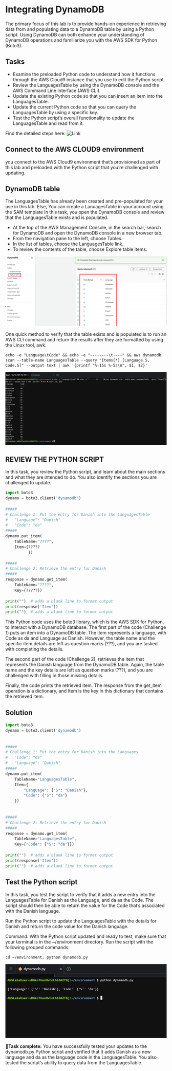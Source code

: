 # Integrating DynamoDB
The primary focus of this lab is to provide hands-on experience in retrieving data from and populating data to a DynamoDB table by using a Python script. Using DynamoDB can both enhance your understanding of DynamoDB operations and familiarize you with the AWS SDK for Python (Boto3).
## Tasks
* Examine the preloaded Python code to understand how it functions through the AWS Cloud9 instance that you use to edit the Python script.
* Review the LanguagesTable by using the DynamoDB console and the AWS Command Line Interface (AWS CLI).
* Update the existing Python code so that you can insert an item into the LanguagesTable.
* Update the current Python code so that you can query the LanguagesTable by using a specific key.
* Test the Python script’s overall functionality to update the LanguagesTable and read from it.

Find the detailed steps here: ![Link](https://reinvent.labs.awsevents.com/lab/arn%3Aaws%3Alearningcontent%3Aus-east-1%3A470679935125%3Ablueprintversion%2FSPL-BE-100-CEIADD-1%3A1.0.1-3aa82e11/en-US)
## Connect to the AWS CLOUD9 environment
you connect to the AWS Cloud9 environment that’s provisioned as part of this lab and preloaded with the Python script that you’re challenged with updating.
## DynamoDB table
The LanguagesTable has already been created and pre-populated for your use in this lab. Else, You can create a LanuagesTable in your account using the SAM template
In this task, you open the DynamoDB console and review that the LanguagesTable exists and is populated.
* At the top of the AWS Management Console, in the search bar, search for DynamoDB and open the DynamoDB console in a new browser tab.
* From the navigation pane to the left, choose Tables.
* In the list of tables, choose the LanguagesTable link.
* To review the contents of the table, choose Explore table items.

![](images/Dynamo_db_table_item2.png)

One quick method to verify that the table exists and is populated is to run an AWS CLI command and return the results after they are formatted by using the Linux tool, awk.
```
echo -e "Language\tCode" && echo -e "--------\t----" && aws dynamodb scan --table-name LanguagesTable --query "Items[*].[Language.S, Code.S]" --output text | awk '{printf "%-15s %-5s\n", $1, $2}'
```

![](images/Cloud9_IDE_dynamodb_table_contents.png)

## REVIEW THE PYTHON SCRIPT
In this task, you review the Python script, and learn about the main sections and what they are intended to do. You also identify the sections you are challenged to update.

```python
import boto3
dynamo = boto3.client('dynamodb')

#####
# Challenge 1: Put the entry for Danish into the LanguagesTable
#   "Language": "Danish"
#   "Code": "da"
#####
dynamo.put_item(
    TableName="????",
    Item={?????
          })

#####
# Challenge 2: Retrieve the entry for Danish
#####
response = dynamo.get_item(
    TableName="????",
    Key={?????})

print("")  # adds a blank line to format output
print(response['Item'])
print("")  # adds a blank line to format output
```
This Python code uses the boto3 library, which is the AWS SDK for Python, to interact with a DynamoDB database.
The first part of the code (Challenge 1) puts an item into a DynamoDB table. The item represents a language, with Code as da and Language as Danish. However, the table name and the specific item details are left as question marks (???), and you are tasked with completing the details.

The second part of the code (Challenge 2), retrieves the item that represents the Danish language from the DynamoDB table. Again, the table name and the key details are left as question marks (???), and you are challenged with filling in those missing details.

Finally, the code prints the retrieved item. The response from the get_item operation is a dictionary, and Item is the key in this dictionary that contains the retrieved item.
## Solution

```python
import boto3
dynamo = boto3.client('dynamodb')


#####
# Challenge 1: Put the entry for Danish into the Languages
#   "Code": "da"
#   "Language": "Danish"
#####
dynamo.put_item(
    TableName="LanguagesTable",
    Item={
        "Language": {"S": "Danish"},
        "Code": {"S": "da"}
    })


#####
# Challenge 2: Retrieve the entry for Danish
#####
response = dynamo.get_item(
    TableName="LanguagesTable",
    Key={"Code": {"S": "da"}})

print("")  # adds a blank line to format output
print(response['Item'])
print("")  # adds a blank line to format output
```

## Test the Python script
In this task, you test the script to verify that it adds a new entry into the LanguagesTable for Danish as the Language, and da as the Code. The script should then be able to return the value for the Code that’s associated with the Danish language.

Run the Python script to update the LanguagesTable with the details for Danish and return the code value for the Danish language.

 Command: With the Python script updated and ready to test, make sure that your terminal is in the ~/environment directory. Run the script with the following grouped commands:
```
cd ~/environment; python dynamodb.py
```
![](images/Cloud9_IDE_dynamodb_table_contents_solution.png)

🎉**Task complete:** You have successfully tested your updates to the dynamodb.py Python script and verified that it adds Danish as a new language and da as the language code in the LanguagesTable. You also tested the script’s ability to query data from the LanguagesTable.
